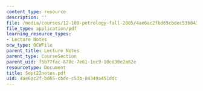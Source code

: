 ```yaml
---
content_type: resource
description: ''
file: /media/courses/12-109-petrology-fall-2005/4ae6ac2fbd65cbdec53b84349a451ddc_Sept22notes.pdf
file_type: application/pdf
learning_resource_types:
- Lecture Notes
ocw_type: OCWFile
parent_title: Lecture Notes
parent_type: CourseSection
parent_uid: f5b77fac-870c-7e61-1ec9-10cd30e2a62e
resourcetype: Document
title: Sept22notes.pdf
uid: 4ae6ac2f-bd65-cbde-c53b-84349a451ddc
---
```

